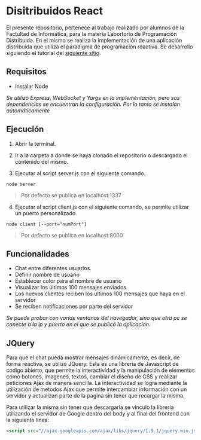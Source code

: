 # Disitribuidos React

El presente repositorio, pertenece al trabajo realizado por alumnos de la Factultad de Informática, para la materia Labortorio de Programación Distribuida. En el mismo se realiza la implementación de una aplicación distribuida que utiliza el paradigma de programación reactiva. Se desarrollo siguiendo el tutorial del [siguiente sitio](https://medium.com/@martin.sikora/node-js-websocket-simple-chat-tutorial-2def3a841b61).

## Requisitos
* Instalar Node

*Se utilizó Express, WebSocket y Yargs en la implementación, pero sus dependencias se encuentran la configuración. Por lo tanto se instalan automáticamente*

## Ejecución
1. Abrir la terminal.

2. Ir a la carpeta a donde se haya clonado el repositorio o descargado el contenido del mismo.

3. Ejecutar al script server.js con el siguiente comando.
```
node server
```
>Por defecto se publica en localhost:1337

4. Ejecutar al script client.js con el siguiente comando, se permite utilizar un puerto personalizado.

```
node client [--port="numPort"]
```
>Por defecto se publica en localhost:8000

## Funcionalidades
* Chat entre diferentes usuarios.
* Definir nombre de usuario
* Establecer color para el nombre de usuario
* Visualizar los últimos 100 mensajes enviados
* Los nuevos clientes reciben los ultimos 100 mensajes que haya en el servidor
* Se reciben notificaciones por parte del servidor

*Se puede probar con varias ventanas del navegador, sino que otra pc se conecte a la ip y puerto en el que se publicó la aplicación.*

## JQuery

Para que el chat pueda mostrar mensajes dinámicamente, es decir, de forma reactiva, se utilizo JQuery. Esta es una libreria de Javascript de codigo abierto, que permite la interactividad y la manipulación de elementos como botones, imagenes, textos, cambiar el diseño de CSS y realizar peticiones Ajax de manera sencilla. La interactividad se logra mediante la utilización de metodos Ajax que permite intercambiar información con un servidor y actualizan parte de la pagina sin tener que recargar la misma.

Para utilizar la misma sin tener que descargarla se vinculo la libreria utilizando el servidor de Google dentro del body y al final del frontend con la siguiente linea:

```html
<script src="//ajax.googleapis.com/ajax/libs/jquery/1.9.1/jquery.min.js">
```
